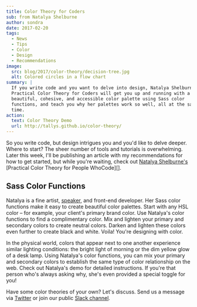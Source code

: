 ```yaml
---
title: Color Theory for Coders
sub: from Natalya Shelburne
author: sondra
date: 2017-02-20
tags:
  - News
  - Tips
  - Color
  - Design
  - Recommendations
image:
  src: blog/2017/color-theory/decision-tree.jpg
  alt: Colored circles in a flow chart
summary: |
  If you write code and you want to delve into design, Natalya Shelburne's
  Practical Color Theory for Coders will get you up and running with a
  beautiful, cohesive, and accessible color palette using Sass color
  functions, and teach you why her palettes work so well, all at the same
  time.
action:
  text: Color Theory Demo
  url: http://tallys.github.io/color-theory/
---
```


So you write code, but design intrigues you and you'd like to delve
deeper. Where to start? The sheer number of tools and tutorials is
overwhelming. Later this week, I'll be publishing an article with my
recommendations for how to get started, but while you're waiting, check
out [Natalya Shelburne's][] [Practical Color Theory for People WhoCode][].

[Natalya Shelburne's]: https://twitter.com/natalyathree
[Practical Color Theory for People Who Code]: http://tallys.github.io/color-theory/

## Sass Color Functions

Natalya is a fine artist, [speaker], and front-end developer. Her Sass
color functions make it easy to create beautiful color palettes. Start
with any HSL color – for example, your client's primary brand color. Use
Natalya's color functions to find a complimentary color. Mix and lighten
your primary and secondary colors to create neutral colors. Darken and
lighten these colors even further to create black and white. Voila!
You're designing with color.

In the physical world, colors that appear next to one another experience
similar lighting conditions: the bright light of morning or the dim
yellow glow of a desk lamp. Using Natalya's color functions, you can mix
your primary and secondary colors to establish the same type of color
relationship on the web. Check out Natalya's demo for detailed
instructions. If you're that person who's always asking why, she's even
provided a special toggle for you!

Have some color theories of your own? Let's discuss. Send us a message
via [Twitter] or join our public [Slack channel].

[speaker]: /2017/1/31/css-day/#color-theory-for-people-who-code-svg-and-css-by-natalya-shelburne
[Twitter]: https://twitter.com/oddbird
[Slack channel]: http://friends.oddbird.net/
